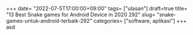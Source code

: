 +++
date= "2022-07-5T17:00:00+09:00"
tags= ["ulasan"]
draft=true
title= "13 Best Snake games for Android Device in 2020        292"
slug= "snake-games-untuk-android-terbaik-292"
categories= ["software, aplikasi"]
+++
asd
